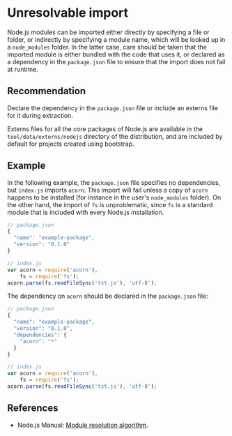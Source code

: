 # Unresolvable import
Node.js modules can be imported either directly by specifying a file or folder, or indirectly by specifying a module name, which will be looked up in a `node_modules` folder. In the latter case, care should be taken that the imported module is either bundled with the code that uses it, or declared as a dependency in the `package.json` file to ensure that the import does not fail at runtime.


## Recommendation
Declare the dependency in the `package.json` file or include an externs file for it during extraction.

Externs files for all the core packages of Node.js are available in the `tool/data/externs/nodejs` directory of the distribution, and are included by default for projects created using bootstrap.


## Example
In the following example, the `package.json` file specifies no dependencies, but `index.js` imports `acorn`. This import will fail unless a copy of `acorn` happens to be installed (for instance in the user's `node_modules` folder). On the other hand, the import of `fs` is unproblematic, since `fs` is a standard module that is included with every Node.js installation.


```javascript
// package.json
{
  "name": "example-package",
  "version": "0.1.0"
}

// index.js
var acorn = require('acorn'),
    fs = require('fs');
acorn.parse(fs.readFileSync('tst.js'), 'utf-8');
```
The dependency on `acorn` should be declared in the `package.json` file:


```javascript
// package.json
{
  "name": "example-package",
  "version": "0.1.0",
  "dependencies": {
    "acorn": "*"
  }
}

// index.js
var acorn = require('acorn'),
    fs = require('fs');
acorn.parse(fs.readFileSync('tst.js'), 'utf-8');
```

## References
* Node.js Manual: [Module resolution algorithm](https://nodejs.org/api/modules.html#modules_all_together).
